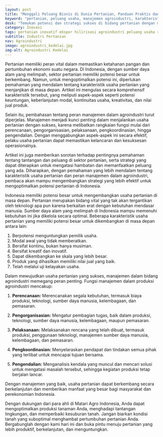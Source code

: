 ```yaml
---
layout: post
title: "Menggali Peluang Bisnis di Dunia Pertanian, Panduan Praktis dan Manajemen Agroindustri"
keyword: "pertanian, peluang usaha, manajemen agroindustri, karakteristik usaha, potensi pertanian, Matari Agro Indonesia, konsultasi pertanian, pelatihan pertanian"
desk: "Temukan potensi dan strategi sukses di bidang pertanian dengan memahami karakteristik usaha, manajemen agroindustri, serta tantangan dan peluang di sektor pertanian Indonesia."
category: Inovasi
tags: pertanian inovatif ekspor hilirisasi agroindustri peluang usaha regenerasi konsultan ketahanan pangan
subtitle: Industri Pertanian
nav: Agroindustri
image: agroindustri_kedelai.jpg
img-alt: Agroindustri Kedelai
---
```


Pertanian memiliki peran vital dalam memastikan ketahanan pangan dan pertumbuhan ekonomi suatu negara. Di Indonesia, dengan sumber daya alam yang melimpah, sektor pertanian memiliki potensi besar untuk berkembang. Namun, untuk mengoptimalkan potensi ini, diperlukan pemahaman yang mendalam tentang karakteristik usaha pertanian yang menjanjikan di masa depan. Artikel ini mengulas secara komprehensif karakteristik tersebut, yang meliputi aspek-aspek seperti potensi keuntungan, keberlanjutan modal, kontinuitas usaha, kreativitas, dan nilai jual produk.

Selain itu, pembahasan tentang peran manajemen dalam agroindustri turut diperjelas. Manajemen menjadi kunci penting dalam menjalankan usaha pertanian dengan sukses, karena melibatkan rangkaian fungsi mulai dari perencanaan, pengorganisasian, pelaksanaan, pengkoordinasian, hingga pengendalian. Dengan menggabungkan aspek-aspek ini secara efektif, pelaku usaha pertanian dapat memastikan kelancaran dan kesuksesan operasionalnya.

Artikel ini juga memberikan sorotan terhadap pentingnya pemahaman tentang tantangan dan peluang di sektor pertanian, serta strategi yang dapat diterapkan untuk mengatasi hambatan dan memanfaatkan peluang yang ada. Diharapkan, dengan pemahaman yang lebih mendalam tentang karakteristik usaha pertanian dan peran manajemen dalam agroindustri, pembaca akan mampu mengembangkan strategi yang lebih efektif untuk mengoptimalkan potensi pertanian di Indonesia.

Indonesia memiliki potensi besar untuk mengembangkan usaha pertanian di masa depan. Pertanian merupakan bidang vital yang tak akan tergantikan oleh teknologi apa pun karena berkaitan erat dengan kebutuhan mendasar manusia. Sumber daya alam yang melimpah di Indonesia mampu memenuhi kebutuhan ini jika dikelola secara optimal. Beberapa karakteristik usaha pertanian yang memiliki potensi besar untuk dikembangkan di masa depan antara lain:

1. Berpotensi menguntungkan pemilik usaha.
2. Modal awal yang tidak memberatkan.
3. Bersifat kontinu, bukan hanya musiman.
4. Bersifat kreatif dan inovatif.
5. Dapat dikembangkan ke skala yang lebih besar.
6. Produk yang dihasilkan memiliki nilai jual yang baik.
7. Telah melalui uji kelayakan usaha.

Dalam mewujudkan usaha pertanian yang sukses, manajemen dalam bidang agroindustri memegang peran penting. Fungsi manajemen dalam produksi agroindustri mencakup:

1. **Perencanaan:** Merencanakan segala kebutuhan, termasuk biaya produksi, teknologi, sumber daya manusia, kelembagaan, dan pemasaran.
   
2. **Pengorganisasian:** Mengatur pembagian tugas, baik dalam produksi, teknologi, sumber daya manusia, kelembagaan, maupun pemasaran.

3. **Pelaksanaan:** Melaksanakan rencana yang telah dibuat, termasuk produksi, penggunaan teknologi, manajemen sumber daya manusia, kelembagaan, dan pemasaran.

4. **Pengkoordinasian:** Menyelaraskan pendapat dan tindakan semua pihak yang terlibat untuk mencapai tujuan bersama.

5. **Pengendalian:** Menganalisis kendala yang muncul dan mencari solusi untuk mengatasi masalah tersebut, sehingga kegiatan produksi tetap berjalan lancar.

Dengan manajemen yang baik, usaha pertanian dapat berkembang secara berkelanjutan dan memberikan manfaat yang besar bagi masyarakat dan perekonomian Indonesia.

Dengan dukungan dari para ahli di Matari Agro Indonesia, Anda dapat mengoptimalkan produksi tanaman Anda, menghadapi tantangan lingkungan, dan memperbaiki kesuburan tanah. Jangan biarkan kondisi tanah yang suboptimal menghambat pertumbuhan pertanian Anda. Bergabunglah dengan kami hari ini dan buka pintu menuju pertanian yang lebih produktif, berkelanjutan, dan menguntungkan.
